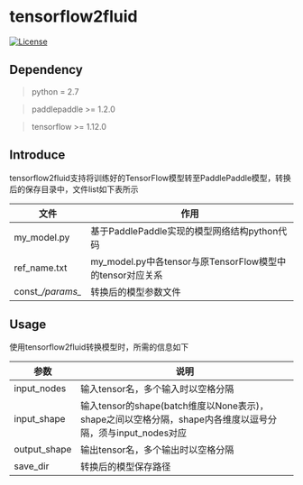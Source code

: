 # tensorflow2fluid
[![License](https://img.shields.io/badge/license-Apache%202-blue.svg)](LICENSE)

## Dependency

> python = 2.7

> paddlepaddle >= 1.2.0

> tensorflow >= 1.12.0

## Introduce

tensorflow2fluid支持将训练好的TensorFlow模型转至PaddlePaddle模型，转换后的保存目录中，文件list如下表所示

|文件|作用|
|------------------|-----------------------------------------------|
|my_model.py|基于PaddlePaddle实现的模型网络结构python代码|
|ref_name.txt|my_model.py中各tensor与原TensorFlow模型中的tensor对应关系|
|const_*/params_*|转换后的模型参数文件|

## Usage
使用tensorflow2fluid转换模型时，所需的信息如下

|参数|说明|
|------------------|-----------------------------------------------|
|input_nodes|输入tensor名，多个输入时以空格分隔|
|input_shape|输入tensor的shape(batch维度以None表示)，shape之间以空格分隔，shape内各维度以逗号分隔，须与input_nodes对应|
|output_shape|输出tensor名，多个输出时以空格分隔|
|save_dir|转换后的模型保存路径|
